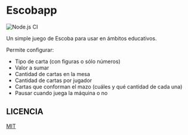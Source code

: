 # Escobapp

![Node.js CI](https://github.com/pablen/escobapp/workflows/Node.js%20CI/badge.svg?branch=master)

Un simple juego de Escoba para usar en ámbitos educativos.

Permite configurar:

- Tipo de carta (con figuras o sólo números)
- Valor a sumar
- Cantidad de cartas en la mesa
- Cantidad de cartas por jugador
- Cartas que conforman el mazo (cuáles y qué cantidad de cada una)
- Pausar cuando juega la máquina o no

## LICENCIA

[MIT](LICENSE)
